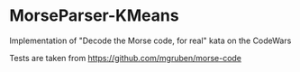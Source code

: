 # MorseParser-KMeans
Implementation of "Decode the Morse code, for real" kata on the CodeWars

Tests are taken from https://github.com/mgruben/morse-code
